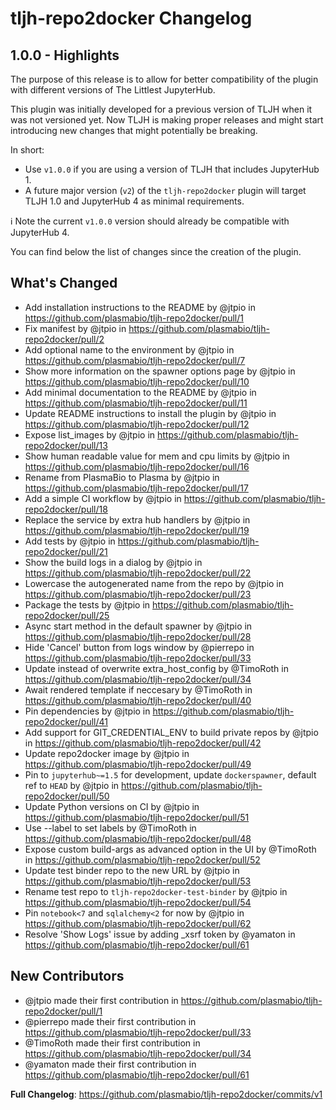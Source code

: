 # tljh-repo2docker Changelog

## 1.0.0 - Highlights

The purpose of this release is to allow for better compatibility of the plugin with different versions of The Littlest JupyterHub.

This plugin was initially developed for a previous version of TLJH when it was not versioned yet. Now TLJH is making proper releases and might start introducing new changes that might potentially be breaking.

In short:

- Use `v1.0.0` if you are using a version of TLJH that includes JupyterHub 1.
- A future major version (`v2`) of the `tljh-repo2docker` plugin will target TLJH 1.0 and JupyterHub 4 as minimal requirements.

:information_source: Note the current `v1.0.0` version should already be compatible with JupyterHub 4.

You can find below the list of changes since the creation of the plugin.

## What's Changed

* Add installation instructions to the README by @jtpio in https://github.com/plasmabio/tljh-repo2docker/pull/1
* Fix manifest by @jtpio in https://github.com/plasmabio/tljh-repo2docker/pull/2
* Add optional name to the environment by @jtpio in https://github.com/plasmabio/tljh-repo2docker/pull/7
* Show more information on the spawner options page by @jtpio in https://github.com/plasmabio/tljh-repo2docker/pull/10
* Add minimal documentation to the README by @jtpio in https://github.com/plasmabio/tljh-repo2docker/pull/11
* Update README instructions to install the plugin by @jtpio in https://github.com/plasmabio/tljh-repo2docker/pull/12
* Expose list_images by @jtpio in https://github.com/plasmabio/tljh-repo2docker/pull/13
* Show human readable value for mem and cpu limits by @jtpio in https://github.com/plasmabio/tljh-repo2docker/pull/16
* Rename from PlasmaBio to Plasma by @jtpio in https://github.com/plasmabio/tljh-repo2docker/pull/17
* Add a simple CI workflow by @jtpio in https://github.com/plasmabio/tljh-repo2docker/pull/18
* Replace the service by extra hub handlers by @jtpio in https://github.com/plasmabio/tljh-repo2docker/pull/19
* Add tests by @jtpio in https://github.com/plasmabio/tljh-repo2docker/pull/21
* Show the build logs in a dialog by @jtpio in https://github.com/plasmabio/tljh-repo2docker/pull/22
* Lowercase the autogenerated name from the repo by @jtpio in https://github.com/plasmabio/tljh-repo2docker/pull/23
* Package the tests by @jtpio in https://github.com/plasmabio/tljh-repo2docker/pull/25
* Async start method in the default spawner by @jtpio in https://github.com/plasmabio/tljh-repo2docker/pull/28
* Hide 'Cancel' button from logs window by @pierrepo in https://github.com/plasmabio/tljh-repo2docker/pull/33
* Update instead of overwrite extra_host_config by @TimoRoth in https://github.com/plasmabio/tljh-repo2docker/pull/34
* Await rendered template if neccesary by @TimoRoth in https://github.com/plasmabio/tljh-repo2docker/pull/40
* Pin dependencies by @jtpio in https://github.com/plasmabio/tljh-repo2docker/pull/41
* Add support for GIT_CREDENTIAL_ENV to build private repos by @jtpio in https://github.com/plasmabio/tljh-repo2docker/pull/42
* Update repo2docker image by @jtpio in https://github.com/plasmabio/tljh-repo2docker/pull/49
* Pin to `jupyterhub~=1.5` for development, update `dockerspawner`, default ref to `HEAD` by @jtpio in https://github.com/plasmabio/tljh-repo2docker/pull/50
* Update Python versions on CI by @jtpio in https://github.com/plasmabio/tljh-repo2docker/pull/51
* Use --label to set labels by @TimoRoth in https://github.com/plasmabio/tljh-repo2docker/pull/48
* Expose custom build-args as advanced option in the UI by @TimoRoth in https://github.com/plasmabio/tljh-repo2docker/pull/52
* Update test binder repo to the new URL by @jtpio in https://github.com/plasmabio/tljh-repo2docker/pull/53
* Rename test repo to `tljh-repo2docker-test-binder` by @jtpio in https://github.com/plasmabio/tljh-repo2docker/pull/54
* Pin `notebook<7` and `sqlalchemy<2` for now by @jtpio in https://github.com/plasmabio/tljh-repo2docker/pull/62
* Resolve 'Show Logs' issue by adding _xsrf token by @yamaton in https://github.com/plasmabio/tljh-repo2docker/pull/61

## New Contributors
* @jtpio made their first contribution in https://github.com/plasmabio/tljh-repo2docker/pull/1
* @pierrepo made their first contribution in https://github.com/plasmabio/tljh-repo2docker/pull/33
* @TimoRoth made their first contribution in https://github.com/plasmabio/tljh-repo2docker/pull/34
* @yamaton made their first contribution in https://github.com/plasmabio/tljh-repo2docker/pull/61

**Full Changelog**: https://github.com/plasmabio/tljh-repo2docker/commits/v1

<!-- <START NEW CHANGELOG ENTRY> -->

<!-- <END NEW CHANGELOG ENTRY> -->
